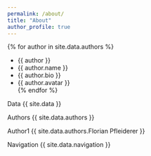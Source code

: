 ```yaml
---
permalink: /about/
title: "About"
author_profile: true
---
```


{% for author in site.data.authors %}
- {{ author }}
- {{ author.name }} </br>
- {{ author.bio }} </br>
- {{ author.avatar }} </br>
{% endfor %}

Data
{{ site.data }}

Authors
{{ site.data.authors }}

Author1
{{ site.data.authors.Florian Pfleiderer }}

Navigation
{{ site.data.navigation }}
